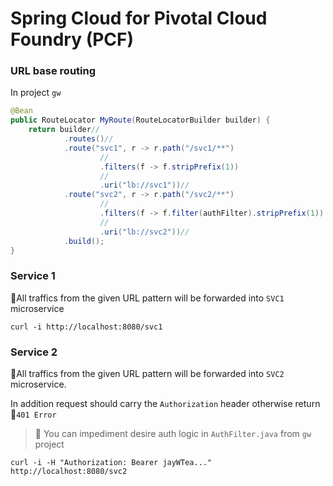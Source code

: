 # Spring Cloud for Pivotal Cloud Foundry (PCF)



### URL base routing

In project `gw` 
```java
@Bean
public RouteLocator MyRoute(RouteLocatorBuilder builder) {
    return builder//
            .routes()//
            .route("svc1", r -> r.path("/svc1/**")
                    //
                    .filters(f -> f.stripPrefix(1))
                    //
                    .uri("lb://svc1"))//
            .route("svc2", r -> r.path("/svc2/**")
                    //
                    .filters(f -> f.filter(authFilter).stripPrefix(1))
                    //
                    .uri("lb://svc2"))//
            .build();
}
```

### Service 1

🚦All traffics from the given URL pattern will be forwarded into `SVC1` microservice
```shell
curl -i http://localhost:8080/svc1
```


### Service 2
🚦All traffics from the given URL pattern will be forwarded into `SVC2` microservice.

In addition request should carry the `Authorization` header otherwise return 🛑`401 Error`

> 🚧 You can impediment desire auth logic in `AuthFilter.java` from `gw` project
```shell
curl -i -H "Authorization: Bearer jayWTea..." http://localhost:8080/svc2
```
